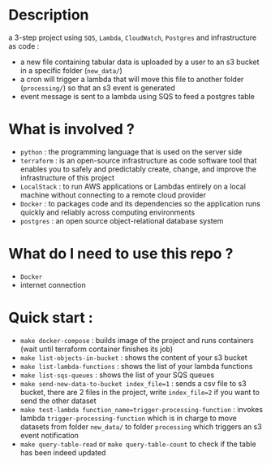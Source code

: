 # Description

a 3-step project using `SQS`, `Lambda`, `CloudWatch`, `Postgres` and infrastructure as code : 
- a new file containing tabular data is uploaded by a user to an s3 bucket in a specific folder (`new_data/`)
- a cron will trigger a lambda that will move this file to another folder (`processing/`) so that an s3 event is generated
- event message is sent to a lambda using SQS to feed a postgres table

# What is involved ?
- `python` : the programming language that is used on the server side
- `terraform` : is an open-source infrastructure as code software tool that enables you to safely and predictably create, change, and improve the infrastructure of this project
- `LocalStack` : to run AWS applications or Lambdas entirely on a local machine without connecting to a remote cloud provider
- `Docker` : to packages code and its dependencies so the application runs quickly and reliably across computing environments
- `postgres` : an open source object-relational database system

# What do I need to use this repo ?

- `Docker`
- internet connection

# Quick start : 

- `make docker-compose` : builds image of the project and runs containers (wait until terraform container finishes its job)
- `make list-objects-in-bucket` : shows the content of your s3 bucket
- `make list-lambda-functions` : shows the list of your lambda functions
- `make list-sqs-queues` : shows the list of your SQS queues
- `make send-new-data-to-bucket index_file=1` : sends a csv file to s3 bucket, there are 2 files in the project, write `index_file=2` if you want to send the other dataset
- `make test-lambda function_name=trigger-processing-function` : invokes lambda `trigger-processing-function` which is in charge to move datasets from folder `new_data/` to folder `processing` which triggers an s3 event notification
- `make query-table-read` or `make query-table-count` to check if the table has been indeed updated
